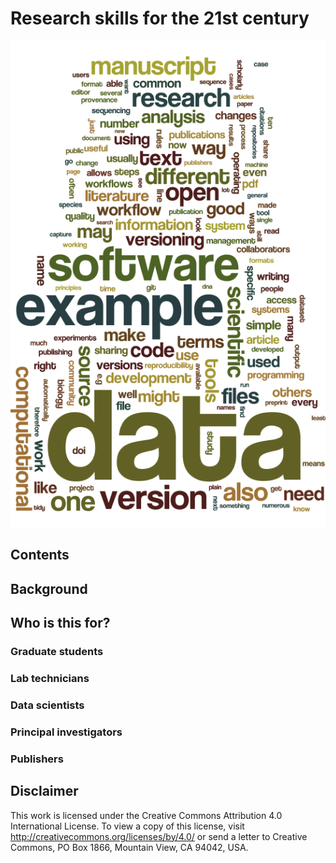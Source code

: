 Research skills for the 21st century
====================================
![Word cloud of terms in the text](wordle.png)

Contents
--------

Background
----------

Who is this for?
----------------
### Graduate students

### Lab technicians

### Data scientists

### Principal investigators

### Publishers

Disclaimer
----------

This work is licensed under the Creative Commons Attribution 4.0 International License. To view a copy of this license, visit http://creativecommons.org/licenses/by/4.0/ or send a letter to Creative Commons, PO Box 1866, Mountain View, CA 94042, USA.
